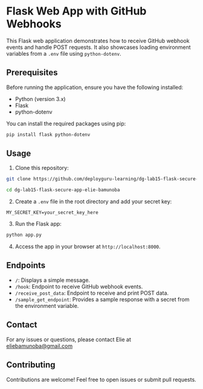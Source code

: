
# Flask Web App with GitHub Webhooks

This Flask web application demonstrates how to receive GitHub webhook events and handle POST requests. It also showcases loading environment variables from a `.env` file using `python-dotenv`.

## Prerequisites

Before running the application, ensure you have the following installed:

- Python (version 3.x)
- Flask
- python-dotenv

You can install the required packages using pip:

```bash
pip install flask python-dotenv
```

## Usage

1. Clone this repository:

```bash
git clone https://github.com/deployguru-learning/dg-lab15-flask-secure-app-elie-bamunoba.git

cd dg-lab15-flask-secure-app-elie-bamunoba
```

2. Create a `.env` file in the root directory and add your secret key:

```plaintext
MY_SECRET_KEY=your_secret_key_here
```

3. Run the Flask app:

```bash
python app.py
```

4. Access the app in your browser at `http://localhost:8000`.

## Endpoints

- `/`: Displays a simple message.
- `/hook`: Endpoint to receive GitHub webhook events.
- `/receive_post_data`: Endpoint to receive and print POST data.
- `/sample_get_endpoint`: Provides a sample response with a secret from the environment variable.

## Contact
For any issues or questions, please contact Elie at eliebamunoba@gmail.com

## Contributing

Contributions are welcome! Feel free to open issues or submit pull requests.



